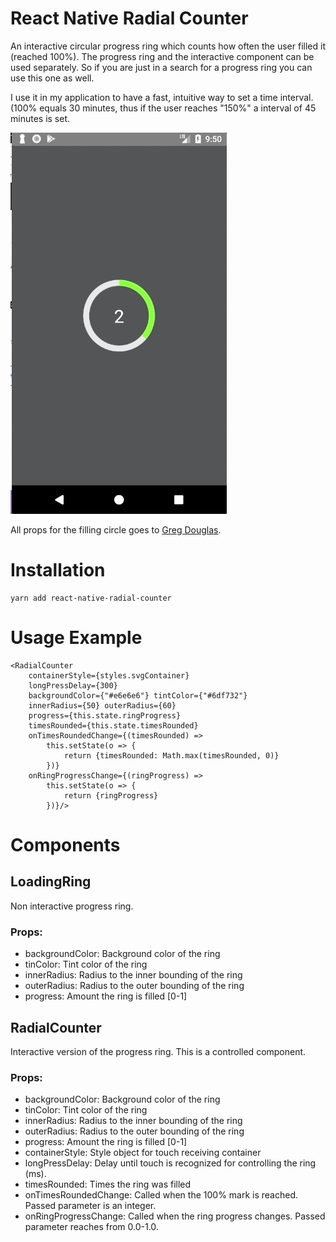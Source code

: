 # React Native Radial Counter
An interactive circular progress ring which counts how often the user filled it (reached 100%).
The progress ring and the interactive component can be used separately.
So if you are just in a search for a progress ring you can use this one as well.

I use it in my application to have a fast, intuitive way to set a time interval.
(100% equals 30 minutes, thus if the user reaches "150%" a interval of 45 minutes is set.

![demo gif](./demo.gif)

All props for the filling circle goes to [Greg Douglas](https://codepen.io/xgad/post/svg-radial-progress-meters).

# Installation
```
yarn add react-native-radial-counter
```

# Usage Example
```
<RadialCounter
    containerStyle={styles.svgContainer}
    longPressDelay={300}
    backgroundColor={"#e6e6e6"} tintColor={"#6df732"}
    innerRadius={50} outerRadius={60}
    progress={this.state.ringProgress}
    timesRounded={this.state.timesRounded}
    onTimesRoundedChange={(timesRounded) =>
        this.setState(o => {
            return {timesRounded: Math.max(timesRounded, 0)}
        })}
    onRingProgressChange={(ringProgress) =>
        this.setState(o => {
            return {ringProgress}
        })}/>
```


# Components

## LoadingRing
Non interactive progress ring.

### Props:
* backgroundColor: Background color of the ring
* tinColor: Tint color of the ring
* innerRadius: Radius to the inner bounding of the ring
* outerRadius: Radius to the outer bounding of the ring
* progress: Amount the ring is filled [0-1]

## RadialCounter
Interactive version of the progress ring. This is a controlled component.

### Props:
* backgroundColor: Background color of the ring
* tinColor: Tint color of the ring
* innerRadius: Radius to the inner bounding of the ring
* outerRadius: Radius to the outer bounding of the ring
* progress: Amount the ring is filled [0-1]
* containerStyle: Style object for touch receiving container
* longPressDelay: Delay until touch is recognized for controlling the ring (ms).
* timesRounded: Times the ring was filled
* onTimesRoundedChange: Called when the 100% mark is reached. Passed parameter is an integer.
* onRingProgressChange: Called when the ring progress changes. Passed parameter reaches from 0.0-1.0.